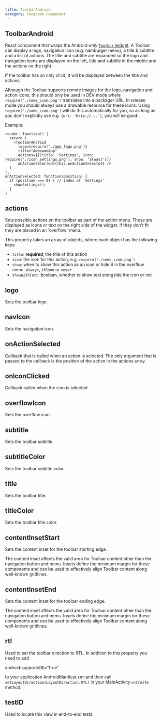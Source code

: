 ```yaml
---
title: ToolbarAndroid
category: Facebook Component
---
```

<!-- Generated by documentation.js. Update this documentation by updating the source code. -->

## ToolbarAndroid

React component that wraps the Android-only [`Toolbar` widget][0]. A Toolbar can display a logo,
navigation icon (e.g. hamburger menu), a title & subtitle and a list of actions. The title and
subtitle are expanded so the logo and navigation icons are displayed on the left, title and
subtitle in the middle and the actions on the right.

If the toolbar has an only child, it will be displayed between the title and actions.

Although the Toolbar supports remote images for the logo, navigation and action icons, this
should only be used in DEV mode where `require('./some_icon.png')` translates into a packager
URL. In release mode you should always use a drawable resource for these icons. Using
`require('./some_icon.png')` will do this automatically for you, so as long as you don't
explicitly use e.g. `{uri: 'http://...'}`, you will be good.

Example:

    render: function() {
      return (
        <ToolbarAndroid
          logo={require('./app_logo.png')}
          title="AwesomeApp"
          actions={[{title: 'Settings', icon: require('./icon_settings.png'), show: 'always'}]}
          onActionSelected={this.onActionSelected} />
      )
    },
    onActionSelected: function(position) {
      if (position === 0) { // index of 'Settings'
        showSettings();
      }
    }

[0]: https://developer.android.com/reference/android/support/v7/widget/Toolbar.html

## actions

Sets possible actions on the toolbar as part of the action menu. These are displayed as icons
or text on the right side of the widget. If they don't fit they are placed in an 'overflow'
menu.

This property takes an array of objects, where each object has the following keys:

-   `title`: **required**, the title of this action
-   `icon`: the icon for this action, e.g. `require('./some_icon.png')`
-   `show`: when to show this action as an icon or hide it in the overflow menu: `always`,
    `ifRoom` or `never`
-   `showWithText`: boolean, whether to show text alongside the icon or not

## logo

Sets the toolbar logo.

## navIcon

Sets the navigation icon.

## onActionSelected

Callback that is called when an action is selected. The only argument that is passed to the
callback is the position of the action in the actions array.

## onIconClicked

Callback called when the icon is selected.

## overflowIcon

Sets the overflow icon.

## subtitle

Sets the toolbar subtitle.

## subtitleColor

Sets the toolbar subtitle color.

## title

Sets the toolbar title.

## titleColor

Sets the toolbar title color.

## contentInsetStart

Sets the content inset for the toolbar starting edge.

The content inset affects the valid area for Toolbar content other than
the navigation button and menu. Insets define the minimum margin for
these components and can be used to effectively align Toolbar content
along well-known gridlines.

## contentInsetEnd

Sets the content inset for the toolbar ending edge.

The content inset affects the valid area for Toolbar content other than
the navigation button and menu. Insets define the minimum margin for
these components and can be used to effectively align Toolbar content
along well-known gridlines.

## rtl

Used to set the toolbar direction to RTL.
In addition to this property you need to add

  android:supportsRtl="true"

to your application AndroidManifest.xml and then call
`setLayoutDirection(LayoutDirection.RTL)` in your MainActivity
`onCreate` method.

## testID

Used to locate this view in end-to-end tests.
